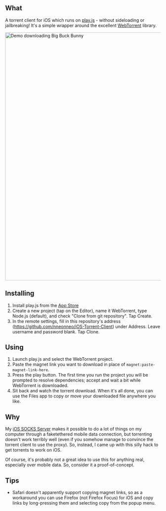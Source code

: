 ## What

A torrent client for iOS which runs on [play.js](https://playdotjs.com/) - without sideloading or jailbreaking! It's a simple wrapper around the excellent [WebTorrent](https://github.com/webtorrent/webtorrent) library.

[<img src="https://github.com/nneonneo/iOS-Torrent-Client/raw/master/demo.png" alt="Demo downloading Big Buck Bunny" height="800px">](demo.png)

## Installing

1. Install play.js from the [App Store](https://itunes.apple.com/us/app/play-js/id1423330822)
2. Create a new project (tap on the Editor), name it WebTorrent, type Node.js (default), and check "Clone from git repository". Tap Create.
3. In the remote settings, fill in this repository's address (https://github.com/nneonneo/iOS-Torrent-Client) under Address. Leave username and password blank. Tap Clone.

## Using
1. Launch play.js and select the WebTorrent project.
2. Paste the magnet link you want to download in place of `magnet:paste-magnet-link-here`.
3. Press the play button. The first time you run the project you will be prompted to resolve dependencies; accept and wait a bit while WebTorrent is downloaded.
4. Sit back and watch the torrent download. When it's all done, you can use the Files app to copy or move your downloaded file anywhere you like.

## Why

My [iOS SOCKS Server](https://github.com/nneonneo/iOS-SOCKS-Server) makes it possible to do a lot of things on my computer through a faketethered mobile data connection, but torrenting doesn't work terribly well (even if you somehow manage to convince the torrent client to use the proxy). So, instead, I came up with this silly hack to get torrents to work on iOS.

Of course, it's probably not a great idea to use this for anything real, especially over mobile data. So, consider it a proof-of-concept.

## Tips

- Safari doesn't apparently support copying magnet links, so as a workaround you can use Firefox (not Firefox Focus) for iOS and copy links by long-pressing them and selecting copy from the popup menu.
